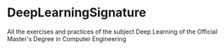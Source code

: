 # DeepLearningSignature
All the exercises and practices of the subject Deep Learning of the Official Master's Degree in Computer Engineering

